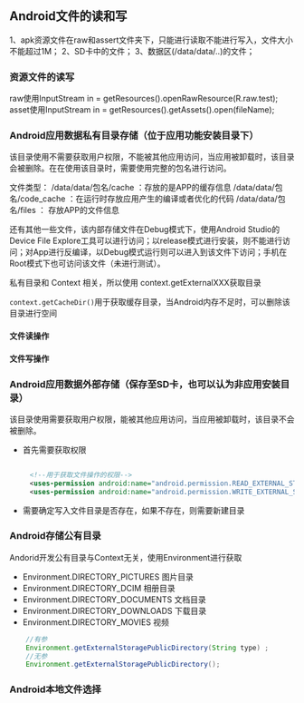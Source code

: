 ## Android文件的读和写

1、apk资源文件在raw和assert文件夹下，只能进行读取不能进行写入，文件大小不能超过1M；
2、SD卡中的文件；
3、数据区(/data/data/..)的文件；

### 资源文件的读写

raw使用InputStream in = getResources().openRawResource(R.raw.test);
asset使用InputStream in = getResources().getAssets().open(fileName);

### Android应用数据私有目录存储（位于应用功能安装目录下）

该目录使用不需要获取用户权限，不能被其他应用访问，当应用被卸载时，该目录会被删除。在在使用该目录时，需要使用完整的包名进行访问。

文件类型：
/data/data/包名/cache ：存放的是APP的缓存信息
/data/data/包名/code_cache ：在运行时存放应用产生的编译或者优化的代码
/data/data/包名/files ： 存放APP的文件信息

还有其他一些文件，该内部存储文件在Debug模式下，使用Android Studio的Device File Explore工具可以进行访问；以release模式进行安装，则不能进行访问；对App进行反编译，以Debug模式运行则可以进入到该文件下访问；手机在Root模式下也可访问该文件（未进行测试）。

私有目录和 Context 相关，所以使用 context.getExternalXXX获取目录

`context.getCacheDir()`用于获取缓存目录，当Android内存不足时，可以删除该目录进行空间


#### 文件读操作

#### 文件写操作


### Android应用数据外部存储（保存至SD卡，也可以认为非应用安装目录）

该目录使用需要获取用户权限，能被其他应用访问，当应用被卸载时，该目录不会被删除。



* 首先需要获取权限

```xml

     <!--用于获取文件操作的权限-->
     <uses-permission android:name="android.permission.READ_EXTERNAL_STORAGE"/>
     <uses-permission android:name="android.permission.WRITE_EXTERNAL_STORAGE"/>
```
* 需要确定写入文件目录是否存在，如果不存在，则需要新建目录



### Android存储公有目录
Andorid开发公有目录与Context无关，使用Environment进行获取

* Environment.DIRECTORY_PICTURES 图片目录
* Environment.DIRECTORY_DCIM 相册目录
* Environment.DIRECTORY_DOCUMENTS 文档目录
* Environment.DIRECTORY_DOWNLOADS 下载目录
* Environment.DIRECTORY_MOVIES 视频

```java
    //有参
    Environment.getExternalStoragePublicDirectory(String type) ;
    //无参
    Environment.getExternalStoragePublicDirectory();

```


### Android本地文件选择
